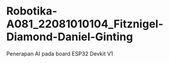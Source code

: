 # Robotika-A081_22081010104_Fitznigel-Diamond-Daniel-Ginting
Penerapan AI pada board ESP32 Devkit V1
